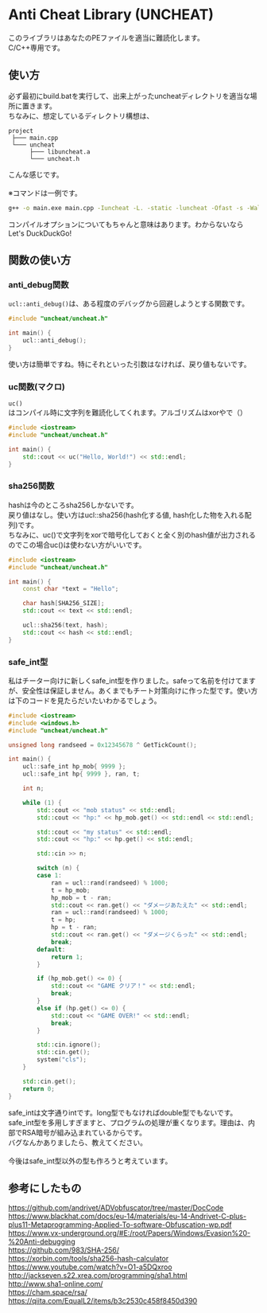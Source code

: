 # Anti Cheat Library (UNCHEAT)
このライブラリはあなたのPEファイルを適当に難読化します。<br>
C/C++専用です。

## 使い方
必ず最初にbuild.batを実行して、出来上がったuncheatディレクトリを適当な場所に置きます。<br>
ちなみに、想定しているディレクトリ構想は、<br>
```
project
 ├─── main.cpp
 └─── uncheat
      ├─── libuncheat.a
      └─── uncheat.h
```
こんな感じです。<br>
<br>
※コマンドは一例です。
```bash
g++ -o main.exe main.cpp -Iuncheat -L. -static -luncheat -Ofast -s -Wall -Wextra
```
コンパイルオプションについてもちゃんと意味はあります。わからないならLet's DuckDuckGo!


## 関数の使い方

### anti_debug関数
`ucl::anti_debug()`は、ある程度のデバッグから回避しようとする関数です。
```cpp
#include "uncheat/uncheat.h"

int main() {
    ucl::anti_debug();
}
```
使い方は簡単ですね。特にそれといった引数はなければ、戻り値もないです。

### uc関数(マクロ)
`uc()`はコンパイル時に文字列を難読化してくれます。アルゴリズムはxorやで（）

```cpp
#include <iostream>
#include "uncheat/uncheat.h"

int main() {
    std::cout << uc("Hello, World!") << std::endl;
}
```

### sha256関数
hashは今のところsha256しかないです。<br>
戻り値はなし。使い方はucl::sha256(hash化する値, hash化した物を入れる配列)です。<br>
ちなみに、uc()で文字列をxorで暗号化しておくと全く別のhash値が出力されるのでこの場合uc()は使わない方がいいです。<br>
```cpp
#include <iostream>
#include "uncheat/uncheat.h"

int main() {
    const char *text = "Hello";

    char hash[SHA256_SIZE];
    std::cout << text << std::endl;

    ucl::sha256(text, hash);
    std::cout << hash << std::endl;
}
```

### safe_int型
私はチーター向けに新しくsafe_int型を作りました。safeって名前を付けてますが、安全性は保証しません。あくまでもチート対策向けに作った型です。使い方は下のコードを見たらだいたいわかるでしょう。
```cpp
#include <iostream>
#include <windows.h>
#include "uncheat/uncheat.h"

unsigned long randseed = 0x12345678 ^ GetTickCount();

int main() {
    ucl::safe_int hp_mob{ 9999 };
    ucl::safe_int hp{ 9999 }, ran, t;

    int n;

    while (1) {
        std::cout << "mob status" << std::endl;
        std::cout << "hp:" << hp_mob.get() << std::endl << std::endl;

        std::cout << "my status" << std::endl;
        std::cout << "hp:" << hp.get() << std::endl;

        std::cin >> n;

        switch (n) {
        case 1:
            ran = ucl::rand(randseed) % 1000;
            t = hp_mob;
            hp_mob = t - ran;
            std::cout << ran.get() << "ダメージあたえた" << std::endl;
            ran = ucl::rand(randseed) % 1000;
            t = hp;
            hp = t - ran;
            std::cout << ran.get() << "ダメージくらった" << std::endl;
            break;
        default:
            return 1;
        }

        if (hp_mob.get() <= 0) {
            std::cout << "GAME クリア！" << std::endl;
            break;
        }
        else if (hp.get() <= 0) {
            std::cout << "GAME OVER!" << std::endl;
            break;
        }

        std::cin.ignore();
        std::cin.get();
        system("cls");
    }

    std::cin.get();
    return 0;
}
```
safe_intは文字通りintです。long型でもなければdouble型でもないです。<br>
safe_int型を多用しすぎますと、プログラムの処理が重くなります。理由は、内部でRSA暗号が組み込まれているからです。<br>
バグなんかありましたら、教えてください。<br><br>
今後はsafe_int型以外の型も作ろうと考えています。<br>

## 参考にしたもの
https://github.com/andrivet/ADVobfuscator/tree/master/DocCode <br>
https://www.blackhat.com/docs/eu-14/materials/eu-14-Andrivet-C-plus-plus11-Metaprogramming-Applied-To-software-Obfuscation-wp.pdf <br>
https://www.vx-underground.org/#E:/root/Papers/Windows/Evasion%20-%20Anti-debugging <br>
https://github.com/983/SHA-256/ <br>
https://xorbin.com/tools/sha256-hash-calculator <br>
https://www.youtube.com/watch?v=O1-a5DQxroo <br>
http://jackseven.s22.xrea.com/programming/sha1.html <br>
http://www.sha1-online.com/ <br>
https://cham.space/rsa/ <br>
https://qiita.com/EqualL2/items/b3c2530c458f8450d390 <br>

